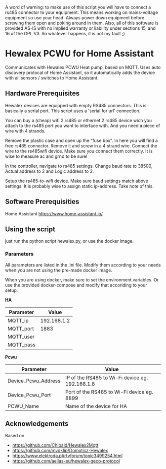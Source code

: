 A word of warning: to make use of this script you will have to connect a rs485 connector to your equipment. This means working on mains-voltage equipment so use your head. Always power down equipment before screwing them open and poking around in them. 
Also, all of this software is provided AS-IS with no implied warranty or liability under sections 15, and 16 of the GPL V3. So whatever happens, it is not my fault ;)

# Hewalex PCWU for Home Assistant
Communicates with Hewalex PCWU Heat pump, based on MQTT. 
Uses auto discovery protocal of Home Assistant, so it automatically adds the device with all sensors / switches to Home Assistant. 

## Hardware Prerequisites

Hewalex devices are equipped with empty RS485 connectors. 
This is basically a serial port. This script uses a 'serial for url' connection. 

You can buy a (cheap) wifi 2 rs485 or ethernet 2 rs485 device wich you attach to the rs485 port you want to interface with. And you need a piece of wire with 4 strands.

Remove the plastic case and open up the "fuse box". In here you will find a free rs485 connector. Remove it and screw in a 4 strand wire. Connect the wire to the rs485wifi device.
Make sure you connect them correctly. It is wise to measure ac and grnd to be sure!

In the controller, navigate to rs485 settings. Change baud rate to 38500, Actual address to 2 and Logic address to 2.

Setup the rs485-to-wifi device. Make sure baud settings match above settings.
It is probably wise to assign static ip-address. Take note of this.

## Software Prerequisities
Home Assistant
https://www.home-assistant.io/

## Using the script
just run the python script hewalex.py, or use the docker image.

### Parameters
All parameters are listed in the .ini file.
Modify them according to your needs when you are not using the pre-made docker image.

When you are using docker, make sure to set the environment variables. Or use the provided docker-compose and modify that accoriding to your setup.

**HA**

| Parameter | Value |
| ----------------------- | ----------- |
| MQTT_ip | 192.168.1.2
| MQTT_port | 1883
| MQTT_user | 
| MQTT_pass |

**Pcwu**

| Parameter | Value |
| ----------------------- | ----------- |
| Device_Pcwu_Address | IP of the RS485 to Wi-Fi device eg. 192.168.1.8
| Device_Pcwu_Port | Port of the RS485 to Wi-Fi device eg. 8899
| PCWU_Name | Name of the device for HA


## Acknowledgements

Based on
* https://github.com/Chibald/Hewalex2Mqtt
* https://github.com/mvdklip/Domoticz-Hewalex
* https://www.elektroda.pl/rtvforum/topic3499254.html 
* https://github.com/aelias-eu/hewalex-geco-protocol

